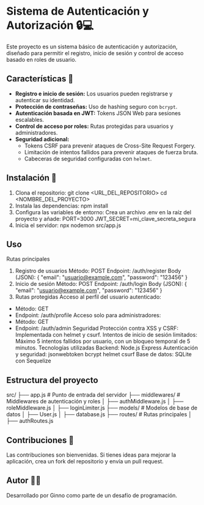 # Sistema de Autenticación y Autorización 🔒💻

Este proyecto es un sistema básico de autenticación y autorización, diseñado para permitir el registro, inicio de sesión y control de acceso basado en roles de usuario.

## Características 🌟

- **Registro e inicio de sesión:** Los usuarios pueden registrarse y autenticar su identidad.
- **Protección de contraseñas:** Uso de hashing seguro con `bcrypt`.
- **Autenticación basada en JWT:** Tokens JSON Web para sesiones escalables.
- **Control de acceso por roles:** Rutas protegidas para usuarios y administradores.
- **Seguridad adicional:**
  - Tokens CSRF para prevenir ataques de Cross-Site Request Forgery.
  - Limitación de intentos fallidos para prevenir ataques de fuerza bruta.
  - Cabeceras de seguridad configuradas con `helmet`.

## Instalación 🚀

1. Clona el repositorio:
   git clone <URL_DEL_REPOSITORIO>
   cd <NOMBRE_DEL_PROYECTO>
2. Instala las dependencias:
npm install
3. Configura las variables de entorno:
Crea un archivo .env en la raíz del proyecto y añade:
PORT=3000
JWT_SECRET=mi_clave_secreta_segura
4. Inicia el servidor:
npx nodemon src/app.js

## Uso 
Rutas principales
1. Registro de usuarios
Método: POST
Endpoint: /auth/register
Body (JSON):
{
    "email": "usuario@example.com",
    "password": "123456"
}
2. Inicio de sesión
Método: POST
Endpoint: /auth/login
Body (JSON):
{
    "email": "usuario@example.com",
    "password": "123456"
}
3. Rutas protegidas
Acceso al perfil del usuario autenticado:
- Método: GET
- Endpoint: /auth/profile
Acceso solo para administradores:
- Método: GET
- Endpoint: /auth/admin
Seguridad
Protección contra XSS y CSRF: Implementada con helmet y csurf.
Intentos de inicio de sesión limitados: Máximo 5 intentos fallidos por usuario, con un bloqueo temporal de 5 minutos.
Tecnologías utilizadas
Backend:
Node.js
Express
Autenticación y seguridad:
jsonwebtoken
bcrypt
helmet
csurf
Base de datos:
SQLite con Sequelize

## Estructura del proyecto
src/
├── app.js                 # Punto de entrada del servidor
├── middlewares/           # Middlewares de autenticación y roles
│   ├── authMiddleware.js
│   ├── roleMiddleware.js
│   ├── loginLimiter.js
├── models/                # Modelos de base de datos
│   ├── User.js
│   ├── database.js
├── routes/                # Rutas principales
│   ├── authRoutes.js

## Contribuciones 🤝
Las contribuciones son bienvenidas. Si tienes ideas para mejorar la aplicación, crea un fork del repositorio y envía un pull request.

## Autor 🧑‍💻
Desarrollado por Ginno como parte de un desafío de programación.
